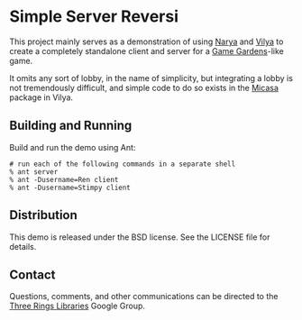 Simple Server Reversi
=====================

This project mainly serves as a demonstration of using [Narya] and [Vilya] to
create a completely standalone client and server for a [Game Gardens]-like
game.

It omits any sort of lobby, in the name of simplicity, but integrating a lobby
is not tremendously difficult, and simple code to do so exists in the [Micasa]
package in Vilya.

Building and Running
--------------------

Build and run the demo using Ant:

    # run each of the following commands in a separate shell
    % ant server
    % ant -Dusername=Ren client
    % ant -Dusername=Stimpy client

Distribution
------------

This demo is released under the BSD license. See the LICENSE file for details.

Contact
-------

Questions, comments, and other communications can be directed to the [Three
Rings Libraries] Google Group.

[Game Gardens]: http://www.gamegardens.com/
[Micasa]: http://threerings.github.com/vilya/apidocs/com/threerings/micasa/lobby/package-summary.html
[Narya]: http://github.com/threerings/narya/
[Vilya]: http://github.com/threerings/vilya/
[Three Rings Libraries]: http://groups.google.com/group/ooo-libs
